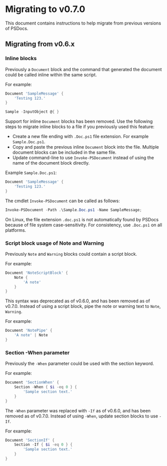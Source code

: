 # Migrating to v0.7.0

This document contains instructions to help migrate from previous versions of PSDocs.

## Migrating from v0.6.x

### Inline blocks

Previously a `Document` block and the command that generated the document could be called inline within the same script.

For example:

```powershell
Document 'SampleMessage' {
    'Testing 123.'
}

Sample -InputObject @{ }
```

Support for inline `Document` blocks has been removed.
Use the following steps to migrate inline blocks to a file if you previously used this feature:

- Create a new file ending with `.Doc.ps1` file extension.
For example `Sample.Doc.ps1`.
- Copy and paste the previous inline `Document` block into the file.
Multiple document blocks can be included in the same file.
- Update command-line to use `Invoke-PSDocument` instead of using the name of the document block directly.

Example `Sample.Doc.ps1`:

```powershell
Document 'SampleMessage' {
    'Testing 123.'
}
```

The cmdlet `Invoke-PSDocument` can be called as follows:

```powershell
Invoke-PSDocument -Path .\Sample.Doc.ps1 -Name SampleMessage;
```

On Linux, the file extension `.doc.ps1` is not automatically found by PSDocs because of file system case-sensitivity.
For consistency, use `.Doc.ps1` on all platforms.

### Script block usage of Note and Warning

Previously `Note` and `Warning` blocks could contain a script block.

For example:

```powershell
Document 'NoteScriptBlock' {
    Note {
        'A note'
    }
}
```

This syntax was deprecated as of v0.6.0, and has been removed as of v0.7.0.
Instead of using a script block, pipe the note or warning text to `Note`, `Warning`.

For example:

```powershell
Document 'NotePipe' {
    'A note' | Note
}
```

### Section -When parameter

Previously the `-When` parameter could be used with the section keyword.

For example:

```powershell
Document 'SectionWhen' {
    Section -When { $i -eq 0 } {
        'Sample section text.'
    }
}
```

The `-When` parameter was replaced with `-If` as of v0.6.0, and has been removed as of v0.7.0.
Instead of using `-When`, update section blocks to use `-If`.

For example:

```powershell
Document 'SectionIf' {
    Section -If { $i -eq 0 } {
        'Sample section text.'
    }
}
```
